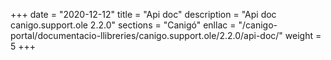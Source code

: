 +++
date        = "2020-12-12"
title       = "Api doc"
description = "Api doc canigo.support.ole 2.2.0"
sections    = "Canigó"
enllac		= "/canigo-portal/documentacio-llibreries/canigo.support.ole/2.2.0/api-doc/"
weight		= 5
+++

